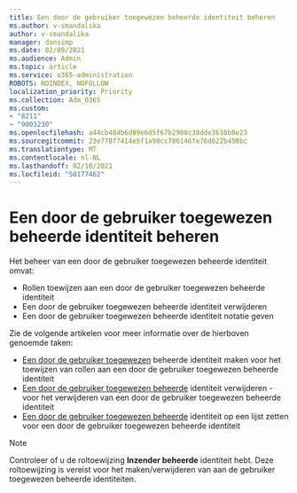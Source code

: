 ```yaml
---
title: Een door de gebruiker toegewezen beheerde identiteit beheren
ms.author: v-smandalika
author: v-smandalika
manager: dansimp
ms.date: 02/09/2021
ms.audience: Admin
ms.topic: article
ms.service: o365-administration
ROBOTS: NOINDEX, NOFOLLOW
localization_priority: Priority
ms.collection: Adm_O365
ms.custom:
- "8211"
- "9003230"
ms.openlocfilehash: a44cb484b6d89e6d5f67b2900c38dde3610b0e23
ms.sourcegitcommit: 23e778f7414e5f1a98cc786146fe76d622b458bc
ms.translationtype: MT
ms.contentlocale: nl-NL
ms.lasthandoff: 02/10/2021
ms.locfileid: "50177462"
---
```

# <a name="manage-a-user-assigned-managed-identity"></a>Een door de gebruiker toegewezen beheerde identiteit beheren

Het beheer van een door de gebruiker toegewezen beheerde identiteit omvat:

- Rollen toewijzen aan een door de gebruiker toegewezen beheerde identiteit
- Een door de gebruiker toegewezen beheerde identiteit verwijderen
- Een door de gebruiker toegewezen beheerde identiteit notatie geven

Zie de volgende artikelen voor meer informatie over de hierboven genoemde taken:

- [Een door de gebruiker toegewezen](https://docs.microsoft.com/azure/active-directory/managed-identities-azure-resources/how-to-manage-ua-identity-portal) beheerde identiteit maken voor het toewijzen van rollen aan een door de gebruiker toegewezen beheerde identiteit
- [Een door de gebruiker toegewezen beheerde](https://docs.microsoft.com/azure/active-directory/managed-identities-azure-resources/how-to-manage-ua-identity-portal) identiteit verwijderen - voor het verwijderen van een door de gebruiker toegewezen beheerde identiteit
- [Een door de gebruiker toegewezen beheerde](https://docs.microsoft.com/azure/active-directory/managed-identities-azure-resources/how-to-manage-ua-identity-portal) identiteit op een lijst zetten voor een door de gebruiker toegewezen beheerde identiteit

> [!NOTE]
> Controleer of u de roltoewijzing **Inzender beheerde** identiteit hebt. Deze roltoewijzing is vereist voor het maken/verwijderen van aan de gebruiker toegewezen beheerde identiteiten.

